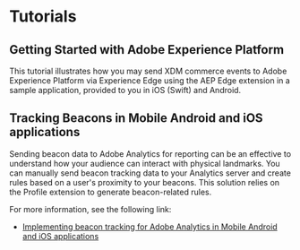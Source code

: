 # Tutorials

## Getting Started with Adobe Experience Platform

This tutorial illustrates how you may send XDM commerce events to Adobe Experience Platform via Experience Edge using the AEP Edge extension in a sample application, provided to you in iOS \(Swift\) and Android.

## Tracking Beacons in Mobile Android and iOS applications

Sending beacon data to Adobe Analytics for reporting can be an effective to understand how your audience can interact with physical landmarks. You can manually send beacon tracking data to your Analytics server and create rules based on a user's proximity to your beacons. This solution relies on the Profile extension to generate beacon-related rules.

For more information, see the following link:

* [Implementing beacon tracking for Adobe Analytics in Mobile Android and iOS applications](https://github.com/Adobe-Marketing-Cloud/aep-sdks-documentation/tree/415ad4c45b0bddcb6879a7403d8c2922f154ef8b/resources/user-guides/track-beacon.md)


